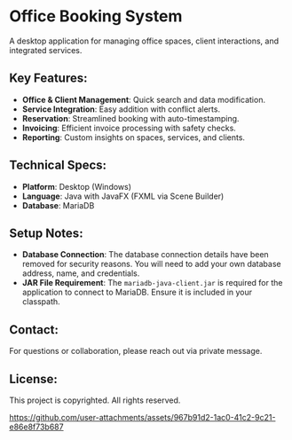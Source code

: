 # Office Booking System

A desktop application for managing office spaces, client interactions, and integrated services.

## Key Features:
- **Office & Client Management**: Quick search and data modification.
- **Service Integration**: Easy addition with conflict alerts.
- **Reservation**: Streamlined booking with auto-timestamping.
- **Invoicing**: Efficient invoice processing with safety checks.
- **Reporting**: Custom insights on spaces, services, and clients.

## Technical Specs:
- **Platform**: Desktop (Windows)
- **Language**: Java with JavaFX (FXML via Scene Builder)
- **Database**: MariaDB

## Setup Notes:
- **Database Connection**: The database connection details have been removed for security reasons. You will need to add your own database address, name, and credentials.
- **JAR File Requirement**: The `mariadb-java-client.jar` is required for the application to connect to MariaDB. Ensure it is included in your classpath.

## Contact:
For questions or collaboration, please reach out via private message.

## License:
This project is copyrighted. All rights reserved.




https://github.com/user-attachments/assets/967b91d2-1ac0-41c2-9c21-e86e8f73b687




